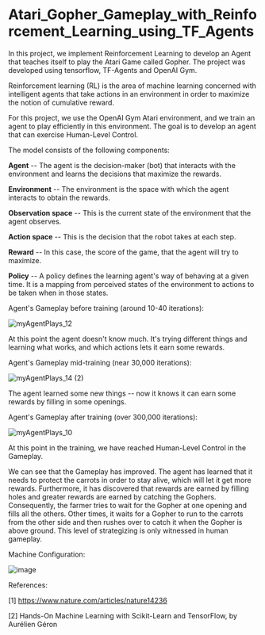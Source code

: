 # Atari_Gopher_Gameplay_with_Reinforcement_Learning_using_TF_Agents

In this project, we implement Reinforcement Learning to develop an Agent that teaches itself to play the Atari Game called Gopher. The project was developed using tensorflow, TF-Agents and OpenAI Gym.

Reinforcement learning (RL) is the area of machine learning concerned with intelligent agents that take actions in an environment in order to maximize the notion of cumulative reward.

For this project, we use the OpenAI Gym Atari environment, and we train an agent to play efficiently in this environment. The goal is to develop an agent that can exercise Human-Level Control.

The model consists of the following components:

**Agent** -- The agent is the decision-maker (bot) that interacts with the environment and learns the decisions that maximize the rewards.

**Environment** -- The environment is the space with which the agent interacts to obtain the rewards. 

**Observation space** -- This is the current state of the environment that the agent observes.

**Action space** -- This is the decision that the robot takes at each step.

**Reward** -- In this case, the score of the game, that the agent will try to maximize.

**Policy** -- A policy defines the learning agent's way of behaving at a given time. It is a mapping from perceived states of the environment to actions to be taken when in those states.

Agent's Gameplay before training (around 10-40 iterations):

![myAgentPlays_12](https://user-images.githubusercontent.com/61733487/208231015-f903159d-8aad-4fba-a4bf-f6006ea25c04.gif)

At this point the agent doesn't know much. It's trying different things and learning what works, and which actions lets it earn some rewards.

Agent's Gameplay mid-training (near 30,000 iterations):

![myAgentPlays_14 (2)](https://user-images.githubusercontent.com/61733487/208232117-5940b71a-59e6-4d17-9ba9-24d1f3875b23.gif)

The agent learned some new things -- now it knows it can earn some rewards by filling in some openings.

Agent's Gameplay after training (over 300,000 iterations):

![myAgentPlays_10](https://user-images.githubusercontent.com/61733487/208230897-9ff2efbd-7a7e-4844-aad4-29231ab353c4.gif)

At this point in the training, we have reached Human-Level Control in the Gameplay.

We can see that the Gameplay has improved. The agent has learned that it needs to protect the carrots in order to stay alive, which will let it get more rewards. Furthermore, it has discovered that rewards are earned by filling holes and greater rewards are earned by catching the Gophers. Consequently, the farmer tries to wait for the Gopher at one opening and fills all the others. Other times, it waits for a Gopher to run to the carrots from the other side and then rushes over to catch it when the Gopher is above ground. This level of strategizing is only witnessed in human gameplay.

Machine Configuration:

![image](https://user-images.githubusercontent.com/61733487/232129285-3307c6d3-fc24-43d1-a22b-60fd165a9404.png)

References:

[1] https://www.nature.com/articles/nature14236

[2] Hands-On Machine Learning with Scikit-Learn and TensorFlow, by Aurélien Géron
